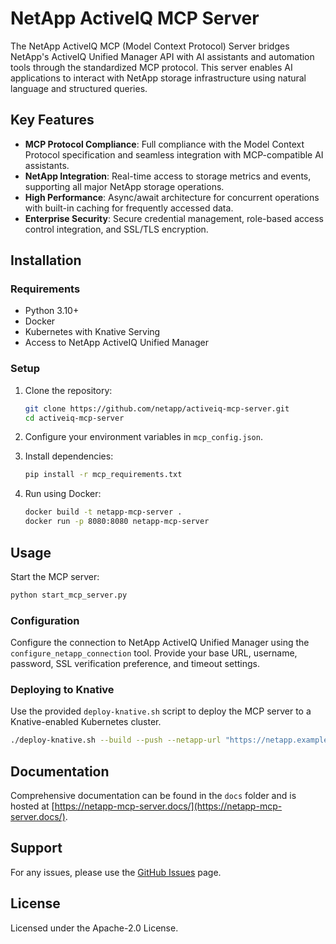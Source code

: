 # NetApp ActiveIQ MCP Server

The NetApp ActiveIQ MCP (Model Context Protocol) Server bridges NetApp's ActiveIQ Unified Manager API with AI assistants and automation tools through the standardized MCP protocol. This server enables AI applications to interact with NetApp storage infrastructure using natural language and structured queries.

## Key Features

- **MCP Protocol Compliance**: Full compliance with the Model Context Protocol specification and seamless integration with MCP-compatible AI assistants.
- **NetApp Integration**: Real-time access to storage metrics and events, supporting all major NetApp storage operations.
- **High Performance**: Async/await architecture for concurrent operations with built-in caching for frequently accessed data.
- **Enterprise Security**: Secure credential management, role-based access control integration, and SSL/TLS encryption.

## Installation

### Requirements

- Python 3.10+
- Docker
- Kubernetes with Knative Serving
- Access to NetApp ActiveIQ Unified Manager

### Setup

1. Clone the repository:

   ```bash
   git clone https://github.com/netapp/activeiq-mcp-server.git
   cd activeiq-mcp-server
   ```

2. Configure your environment variables in `mcp_config.json`.

3. Install dependencies:

   ```bash
   pip install -r mcp_requirements.txt
   ```

4. Run using Docker:

   ```bash
   docker build -t netapp-mcp-server .
   docker run -p 8080:8080 netapp-mcp-server
   ```

## Usage

Start the MCP server:

```bash
python start_mcp_server.py
```

### Configuration

Configure the connection to NetApp ActiveIQ Unified Manager using the `configure_netapp_connection` tool. Provide your base URL, username, password, SSL verification preference, and timeout settings.

### Deploying to Knative

Use the provided `deploy-knative.sh` script to deploy the MCP server to a Knative-enabled Kubernetes cluster.

```bash
./deploy-knative.sh --build --push --netapp-url "https://netapp.example.com/api" --netapp-user "admin" --netapp-password "password123"
```

## Documentation

Comprehensive documentation can be found in the `docs` folder and is hosted at [https://netapp-mcp-server.docs/](https://netapp-mcp-server.docs/).

## Support

For any issues, please use the [GitHub Issues](https://github.com/netapp/activeiq-mcp-server/issues) page.

## License

Licensed under the Apache-2.0 License.
